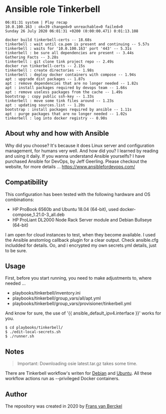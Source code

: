 # Ansible role Tinkerbell

```
06:01:31 system | Play recap
10.0.100.163 : ok=39 changed=9 unreachable=0 failed=0
Sunday 26 July 2020 06:01:31 +0200 (0:00:00.471) 0:01:13.108

docker build tinkerbell-certs -- 18.68s
tinkerbell : wait until ca.pem is present and continuing -- 5.57s
tinkerbell : waits for '10.0.100.163' port '443' -- 5.31s
tinkerbell : be sure all dependencies are present -- 3.44s
Gathering Facts -- 3.28s
tinkerbell : git clone tink project repo -- 2.49s
docker run tinkerbell-certs -- 2.15s
tinkerbell : create directories -- 1.98s
tinkerbell : deploy docker containers with compose -- 1.94s
apt : upgrade dist packages -- 1.87s
apt : remove dependencies that are no longer needed -- 1.82s
apt : install packages required by devops team -- 1.66s
apt : remove useless packages from the cache -- 1.49s
bootstrap : copy public ssh-key -- 1.33s
tinkerbell : move some tink files around -- 1.23s
apt : updating sources.list -- 1.20s
bootstrap : install packages required by ansible -- 1.11s
apt : purge packages that are no longer needed -- 1.02s
tinkerbell : log into docker registry -- 0.90s
```
## About why and how with Ansible
Why did you choose? It's because it does Linux server and configuration management, for humans very well. And how did you? I learned by reading and using it daily. If you wanna understand Ansible yourselfs? I have purchased Ansible for DevOps, by Jeff Geerling. Please checkout the website, for more details ... https://www.ansiblefordevops.com/

## Compatibility

This configuration has been tested with the following hardware and OS combinations:

  - HP ProBook 6560b and Ubuntu 18.04 (64-bit), used docker-compose_1.21.0-3_all.deb
  - HP ProLiant DL2000 Node Rack Server module and Debian Bullseye (64-bit)

I am open for cloud instances to test, when they become available. I used the Ansible anstomlog callback plugin for a clear output. Check ansible.cfg includded for details. Oo, and i encrypted my own secrets.yml details, just to be sure.

## Usage

First, before you start running, you need to make adjustments to, where needed ...

- playbooks/tinkerbell/inventory.ini
- playbooks/tinkerbell/group_vars/all/apt.yml
- playbooks/tinkerbell/group_vars/provisioner/tinkerbell.yml

And know for sure, the use of '{{ ansible_default_ipv4.interface }}' works for you.

```
$ cd playbooks/tinkerbell/
$ ./edit-local-secrets.sh
$ ./runner.sh
```
## Notes

> Important: Downloading osie latest.tar.gz takes some time.

There are Tinkerbell workflow's writen for [Debian](https://github.com/fransvanberckel/debian-workflow) and [Ubuntu](https://github.com/fransvanberckel/ubuntu-workflow). All these workflow actions run as --privileged Docker containers.

## Author

The repository was created in 2020 by [Frans van Berckel](https://www.fransvanberckel.nl)
